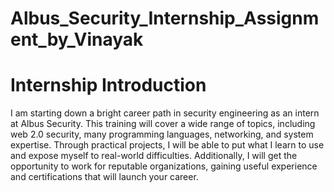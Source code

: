 # Albus_Security_Internship_Assignment_by_Vinayak

# Internship Introduction
I am starting down a bright career path in security engineering as an intern at Albus Security. This training will cover a wide range of topics, including web 2.0 security, many programming languages, networking, and system expertise. Through practical projects, I will be able to put what I learn to use and expose myself to real-world difficulties. Additionally, I will get the opportunity to work for reputable organizations, gaining useful experience and certifications that will launch your career.
